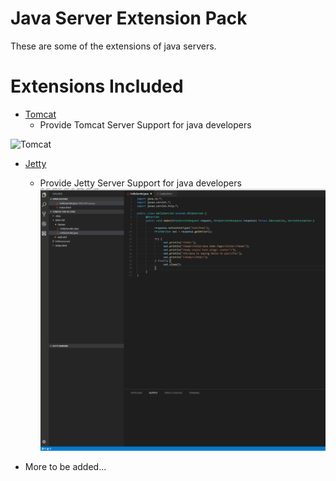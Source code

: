 # Java Server Extension Pack

These are some of the extensions of java servers.

# Extensions Included

- [Tomcat](https://marketplace.visualstudio.com/items?itemName=adashen.vscode-tomcat)
  - Provide Tomcat Server Support for java developers

![Tomcat](Tomcat.gif)

- [Jetty](https://marketplace.visualstudio.com/items?itemName=summersun.vscode-jetty)
  - Provide Jetty Server Support for java developers
![Jetty](Jetty.gif)

- More to be added...

